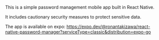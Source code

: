 This is a simple password management mobile app built in React Native. 

It includes cautionary security measures to protect sensitive data. 

The app is available on expo:  https://expo.dev/@ronantakizawa/react-native-password-manager?serviceType=classic&distribution=expo-go


